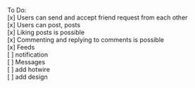 To Do: \
[x] Users can send and accept friend request from each other\
[x] Users can post, posts\
[x] Liking posts is possible\
[x] Commenting and replying to comments is possible\
[x] Feeds\
[ ] notification\
[ ] Messages\
[ ] add hotwire\
[ ] add design
